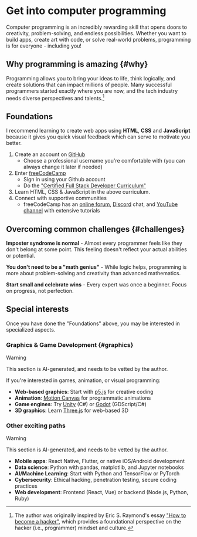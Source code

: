 # Get into computer programming

Computer programming is an incredibly rewarding skill that opens doors to creativity, problem-solving, and endless possibilities. Whether you want to build apps, create art with code, or solve real-world problems, programming is for everyone - including you!

## Why programming is amazing {#why}

Programming allows you to bring your ideas to life, think logically, and create solutions that can impact millions of people. Many successful programmers started exactly where you are now, and the tech industry needs diverse perspectives and talents.[^1]

[^1]: The author was originally inspired by Eric S. Raymond's essay ["How to become a hacker"](http://www.catb.org/esr/faqs/hacker-howto.html), which provides a foundational perspective on the hacker (i.e., programmer) mindset and culture.

## Foundations

I recommend learning to create web apps using **HTML**, **CSS** and **JavaScript** because it gives you quick visual feedback which can serve to motivate you better.

1. Create an account on [GitHub](https://github.com/)
    - Choose a professional username you're comfortable with (you can always change it later if needed)
1. Enter [freeCodeCamp](https://www.freecodecamp.org/)
      - Sign in using your Github account 
      - Do the ["Certified Full Stack Developer Curriculum"](https://www.freecodecamp.org/learn/full-stack-developer/)
1. Learn HTML, CSS & JavaScript in the above curriculum.
1. Connect with supportive communities
    - freeCodeCamp has an [online forum](https://forum.freecodecamp.org/), [Discord](https://chat.freecodecamp.org/) chat, and [YouTube channel](https://www.youtube.com/c/Freecodecamp) with extensive tutorials

## Overcoming common challenges {#challenges}

**Imposter syndrome is normal** - Almost every programmer feels like they don't belong at some point. This feeling doesn't reflect your actual abilities or potential.

**You don't need to be a "math genius"** - While logic helps, programming is more about problem-solving and creativity than advanced mathematics.

**Start small and celebrate wins** - Every expert was once a beginner. Focus on progress, not perfection.


## Special interests

Once you have done the "Foundations" above, you may be interested in specialized aspects.

### Graphics & Game Development {#graphics}

> [!warning] 
> This section is AI-generated, and needs to be vetted by the author.

If you're interested in games, animation, or visual programming:

- **Web-based graphics**: Start with [p5.js](https://p5js.org/) for creative coding
- **Animation**: [Motion Canvas](https://motioncanvas.io/) for programmatic animations
- **Game engines**: Try [Unity](https://unity.com/) (C\#) or [Godot](https://godotengine.org/) (GDScript/C\#)
- **3D graphics**: Learn [Three.js](https://threejs.org/) for web-based 3D

### Other exciting paths

> [!warning] 
> This section is AI-generated, and needs to be vetted by the author.

- **Mobile apps**: React Native, Flutter, or native iOS/Android development
- **Data science**: Python with pandas, matplotlib, and Jupyter notebooks
- **AI/Machine Learning**: Start with Python and TensorFlow or PyTorch
- **Cybersecurity**: Ethical hacking, penetration testing, secure coding practices
- **Web development**: Frontend (React, Vue) or backend (Node.js, Python, Ruby)
